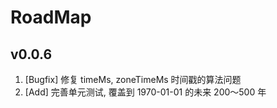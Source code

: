 # RoadMap

## v0.0.6
1. [Bugfix] 修复 timeMs, zoneTimeMs 时间戳的算法问题
2. [Add] 完善单元测试, 覆盖到 1970-01-01 的未来 200～500 年